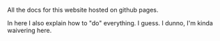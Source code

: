 All the docs for this website hosted on github pages.

In here I also explain how to "do" everything. I guess. I dunno, I'm kinda waivering here.
